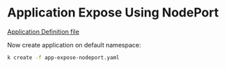 # Application Expose Using NodePort

[Application Definition file](./app-expose-nodeport.yaml)

Now create application on default namespace:
```bash
k create -f app-expose-nodeport.yaml
```
